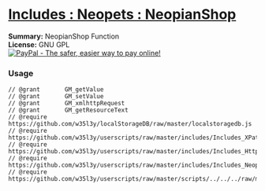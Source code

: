 
# [Includes : Neopets : NeopianShop](.)

**Summary:** NeopianShop Function<br />
**License:** GNU GPL<br />
[![PayPal - The safer, easier way to pay online!](https://www.paypalobjects.com/en_US/i/btn/btn_donate_SM.gif "PayPal - The safer, easier way to pay online!")](https://goo.gl/DNfg2w)
### Usage
```
// @grant		GM_getValue
// @grant		GM_setValue
// @grant		GM_xmlhttpRequest
// @grant		GM_getResourceText
// @require		https://github.com/w35l3y/localStorageDB/raw/master/localstoragedb.js
// @require		https://github.com/w35l3y/userscripts/raw/master/includes/Includes_XPath/63808.user.js
// @require		https://github.com/w35l3y/userscripts/raw/master/includes/Includes_HttpRequest/56489.user.js
// @require		https://github.com/w35l3y/userscripts/raw/master/includes/Includes_Neopets_%5BBETA%5D/main.user.js
// @require		https://github.com/w35l3y/userscripts/raw/master/scripts/../../../raw/master/includes/Includes_Neopets_NeopianShop/main.user.js
```

